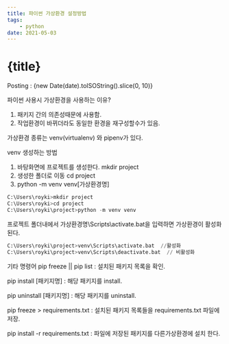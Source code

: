 ```yaml
---
title: 파이썬 가상환경 설정방법
tags: 
    - python
date: 2021-05-03
---
```

# {title}
Posting : {new Date(date).toISOString().slice(0, 10)}

<div class="markdown-body">

파이썬 사용시 가상환경을 사용하는 이유?
1. 패키지 간의 의존성때문에 사용함. 
2. 작업환경이 바뀌더라도 동일한 환경을 재구성할수가 있음.

가상환경 종류는 venv(virtualenv) 와 pipenv가 있다.

venv 생성하는 방법
1. 바탕화면에 프로젝트를 생성한다. mkdir project
2. 생성한 폴더로 이동 cd project  
3. python -m venv venv[가상환경명]


```python
C:\Users\royki>mkdir project
C:\Users\royki>cd project
C:\Users\royki\project>python -m venv venv
```

프로젝트 폴더내에서 가상환경명\Scripts\activate.bat을 입력하면 가상환경이 활성화 된다.


```python
C:\Users\royki\project>venv\Scripts\activate.bat  //활성화
C:\Users\royki\project>venv\Scripts\deactivate.bat  // 비활성화
```

기타 명령어 
pip freeze || pip list : 설치된 패키지 목록을 확인.

pip install [패키지명] : 해당 패키지를 install.

pip uninstall [패키지명] : 해당 패키지를 uninstall.

pip freeze > requirements.txt : 설치된 패키지 목록들을 requirements.txt 파일에 저장.

pip install -r requirements.txt : 파일에 저장된 패키지를 다른가상환경에 설치 한다.

</div>

